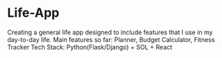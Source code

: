 # Life-App
Creating a general life app designed to include features that I use in my day-to-day life.
Main features so far: Planner, Budget Calculator, Fitness Tracker
Tech Stack: Python(Flask/Django) + SOL + React



